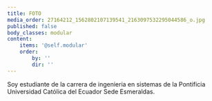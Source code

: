 ```yaml
---
title: FOTO
media_order: 27164212_1562802107139541_2163097532295044586_o.jpg
published: false
body_classes: modular
content:
    items: '@self.modular'
    order:
        by: ''
        dir: ''
---
```


Soy estudiante de la carrera de ingenieria en sistemas de la Pontificia Universidad Católica del Ecuador Sede Esmeraldas.
[](27164212_1562802107139541_2163097532295044586_o.jpg)